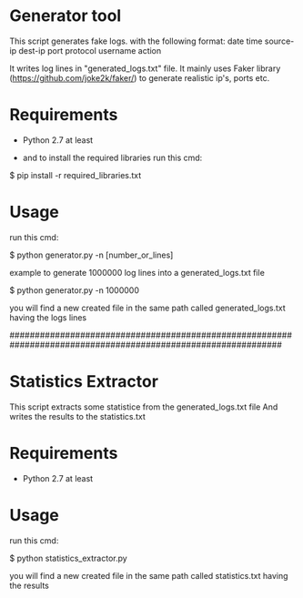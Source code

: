 # Generator tool 
This script generates fake logs. with the following format:
date time source-ip dest-ip port protocol username action

It writes log lines in  "generated_logs.txt" file.
It mainly uses Faker library (https://github.com/joke2k/faker/) to generate realistic ip's, ports etc.

# Requirements
* Python 2.7 at least

* and to install the required libraries run this cmd:

$ pip install -r required_libraries.txt

# Usage
run this cmd:

$ python generator.py -n [number_or_lines]

example to generate 1000000 log lines into a generated_logs.txt file

$ python generator.py -n 1000000 

you will find a new created file in the same path called generated_logs.txt having the logs lines 
  
##############################################################################################################

# Statistics Extractor
This script extracts some statistice from the generated_logs.txt file
And writes the results to the statistics.txt 

# Requirements
* Python 2.7 at least


# Usage
run this cmd:

$ python statistics_extractor.py

you will find a new created file in the same path called statistics.txt having the results
